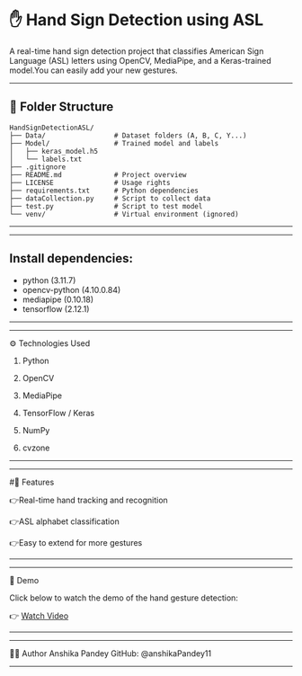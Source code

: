 # ✋ Hand Sign Detection using ASL

A real-time hand sign detection project that classifies American Sign Language (ASL) letters using OpenCV, MediaPipe, and a Keras-trained model.You can easily add your new gestures.

---

## 📁 Folder Structure

```
HandSignDetectionASL/
├── Data/                 # Dataset folders (A, B, C, Y...)
├── Model/                # Trained model and labels
│   ├── keras_model.h5
│   └── labels.txt
├── .gitignore
├── README.md             # Project overview
├── LICENSE               # Usage rights
├── requirements.txt      # Python dependencies
├── dataCollection.py     # Script to collect data
├── test.py               # Script to test model
└── venv/                 # Virtual environment (ignored)
```

---

---

## Install dependencies:


* python (3.11.7)
* opencv-python (4.10.0.84)
* mediapipe (0.10.18)
* tensorflow (2.12.1)

---

---

⚙️ Technologies Used


1. Python

2. OpenCV

3. MediaPipe

4. TensorFlow / Keras

5. NumPy

6. cvzone

---

---
#📌 Features

👉Real-time hand tracking and recognition

👉ASL alphabet classification

👉Easy to extend for more gestures

---

---
🧪 Demo

Click below to watch the demo of the hand gesture detection:

👉 [Watch Video](./HandGestureDetection.mp4)

---

---
🙋‍♀️ Author
Anshika Pandey
GitHub: @anshikaPandey11

---
